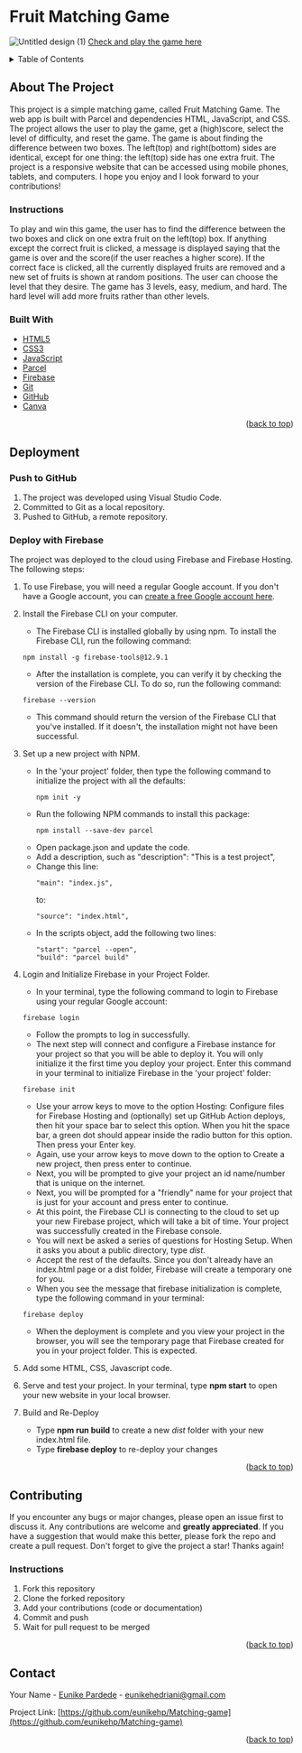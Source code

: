 <a name="readme-top"></a>

# Fruit Matching Game
<!-- ![Forks](https://img.shields.io/badge/forks-44-blue)
![Stars](https://img.shields.io/badge/stars-13-yellow)-->

![Untitled design (1)](https://github.com/eunikehp/Matching-game/assets/104567399/626895db-d03a-4a62-aae8-f66ecc9535a0)
[Check and play the game here](https://fruit-matching-game-f82ec.web.app/)

<!-- TABLE OF CONTENTS -->

<details>
  <summary>Table of Contents</summary>
  <ol>
    <li>
      <a href="#about-the-project">About The Project</a>
      <ul>
        <li><a href="#built-with">Built With</a></li>
      </ul>
    </li>
    <li><a href="#deployment">Deployment</a></li>
    <li><a href="#contributing">Contributing</a></li>
    <li><a href="#contact">Contact</a></li>
  </ol>
</details>


## About The Project

This project is a simple matching game, called Fruit Matching Game. The web app is built with Parcel and dependencies HTML, JavaScript, and CSS. The project allows the user to play the game, get a (high)score, select the level of difficulty, and reset the game. 
The game is about finding the difference between two boxes. 
The left(top) and right(bottom) sides are identical, except for one thing: the left(top) side has one extra fruit. 
The project is a responsive website that can be accessed using mobile phones, tablets, and computers.
I hope you enjoy and I look forward to your contributions!

### Instructions
To play and win this game, the user has to find the difference between the two boxes and click on one extra fruit on the left(top) box.
If anything except the correct fruit is clicked, a message is displayed saying that the game is over and the score(if the user reaches a higher score). 
If the correct face is clicked, all the currently displayed fruits are removed and a new set of fruits is shown at random positions.
The user can choose the level that they desire. The game has 3 levels, easy, medium, and hard. The hard level will add more fruits rather than other levels.

### Built With

   * [HTML5](https://en.wikipedia.org/wiki/HTML5)
   * [CSS3](https://en.wikipedia.org/wiki/Cascading_Style_Sheets)  
   * [JavaScript](https://en.wikipedia.org/wiki/JavaScript)
   * [Parcel](https://parceljs.org/getting-started/webapp/)
   * [Firebase](https://firebase.google.com/)    
   * [Git](https://git-scm.com)  
   * [GitHub](https://github.com)
   * [Canva](https://www.canva.com/)

<p align="right">(<a href="#readme-top">back to top</a>)</p>

<!-- DEPLOYMENT -->
## Deployment

### Push to GitHub
1. The project was developed using Visual Studio Code.
2. Committed to Git as a local repository.
3. Pushed to GitHub, a remote repository.

### Deploy with Firebase 
The project was deployed to the cloud using Firebase and Firebase Hosting. The following steps:   
1. To use Firebase, you will need a regular Google account. If you don't have a Google account, you can [create a free Google account here](https://accounts.google.com/lifecycle/steps/signup/name?ddm=0&dsh=S-838546182:1711363031954401&flowEntry=SignUp&flowName=GlifWebSignIn&theme=mn&TL=AEzbmxxz5L6XGCExY9PGDVJb5wSVpW6FA5y7czSRcGizL_vePYHAst18RAoktji0).
2. Install the Firebase CLI on your computer.
   - The Firebase CLI is installed globally by using npm. To install the Firebase CLI, run the following command:
   ```
   npm install -g firebase-tools@12.9.1
   ```
   - After the installation is complete, you can verify it by checking the version of the Firebase CLI. To do so, run the following command:
   ```
   firebase --version
   ```
   - This command should return the version of the Firebase CLI that you've installed. If it doesn't, the installation might not have been successful.
3. Set up a new project with NPM.
   - In the 'your project' folder, then type the following command to initialize the project with all the defaults:
     ```
     npm init -y
     ```
   - Run the following NPM commands to install this package:
     ```
     npm install --save-dev parcel
     ```
   - Open package.json and update the code.
   - Add a description, such as "description": "This is a test project",
   - Change this line:
     ```
     "main": "index.js",
     ```
     to:
     ```
     "source": "index.html",
     ```
   - In the scripts object, add the following two lines:
     ```
     "start": "parcel --open",
     "build": "parcel build"
     ```

5. Login and Initialize Firebase in your Project Folder.
   - In your terminal, type the following command to login to Firebase using your regular Google account:
   ```
   firebase login
   ```
   - Follow the prompts to log in successfully.
   - The next step will connect and configure a Firebase instance for your project so that you will be able to deploy it. You will only initialize it the first time you deploy your project. Enter this command in your terminal to initialize Firebase in the 'your project' folder:
   ```
   firebase init
   ```
   - Use your arrow keys to move to the option Hosting: Configure files for Firebase Hosting and (optionally) set up GitHub Action deploys, then hit your space bar to select this option. When you hit the space bar, a green dot should appear inside the radio button for this option.
   Then press your Enter key.
   - Again, use your arrow keys to move down to the option to Create a new project, then press enter to continue.
   - Next, you will be prompted to give your project an id name/number that is unique on the internet.
   - Next, you will be prompted for a "friendly" name for your project that is just for your account and press enter to continue.
   - At this point, the Firebase CLI is connecting to the cloud to set up your new Firebase project, which will take a bit of time.  Your project was successfully created in the Firebase console.
   - You will next be asked a series of questions for Hosting Setup. When it asks you about a public directory, type *dist*.
   - Accept the rest of the defaults.  Since you don't already have an index.html page or a dist folder, Firebase will create a temporary one for you.
   - When you see the message that firebase initialization is complete, type the following command in your terminal:
   ```
   firebase deploy
   ```
   - When the deployment is complete and you view your project in the browser, you will see the temporary page that Firebase created for you in your project folder.  This is expected. 
6. Add some HTML, CSS, Javascript code.
7. Serve and test your project. In your terminal, type **npm start** to open your new website in your local browser.
8. Build and Re-Deploy
   - Type **npm run build** to create a new *dist* folder with your new index.html file.
   - Type **firebase deploy** to re-deploy your changes


<!--
### **Forking the GitHub Repository**  
1. Log in to GitHub.  
2. Navigate to the main page of GitHub Repository that will be deployed.  
3. At the top of the Repository, locate the "Settings" button on the menu and click it.  
4. Inside the Settings, on the left side of the page, there’s a list of tab menu. Locate the “Pages” tab, and click it.  
5. Under "Source", click the dropdown called "None", select "Master", and then click the “Save” button.  
6. The page will automatically refresh.  
7. There’s a notification message that provides the now published site link: “Your site is ready to be published at https://dissyulina.github.io/trivia-world/”.  
 

### **Making a Local Clone** 
By cloning a GitHub Repository you can create a local copy on your computer of the remote repository. This allows you to make all of your edits locally rather than directly in the source files of the origin repository, by using the following steps:  
1. Log in to GitHub 
2. Navigate to the main page of the GitHub Repository that you want to clone.
3. Above the list of files, click the dropdown called "Code".
4. To clone the repository using HTTPS, under "HTTPS", copy the link.
5. Open Git Bash.
6. Change the current working directory to the location where you want the cloned directory to be made.
7. Type git clone, and then paste the URL you copied in Step 4.  
```
$ git clone https://github.com/YOUR-USERNAME/YOUR-REPOSITORY
```
8. Press Enter. Your local clone will be created.
```
$ git clone https://github.com/YOUR-USERNAME/YOUR-REPOSITORY
> Cloning into `CI-Clone`...
> remote: Counting objects: 10, done.
> remote: Compressing objects: 100% (8/8), done.
> remove: Total 10 (delta 1), reused 10 (delta 1)
> Unpacking objects: 100% (10/10), done.
```  
Changes made on the local machine (cloned repository) can be pushed to the upstream repository directly if you have a write access for the repository. Otherwise, the changes made in the cloned repository are first pushed to the forked repository, and then a pull request is created.  
Click [Here](https://docs.github.com/en/github/creating-cloning-and-archiving-repositories/cloning-a-repository-from-github/cloning-a-repository) to retrieve pictures for some of the buttons and more detailed explanations of the above process.  

<br />   -->


<p align="right">(<a href="#readme-top">back to top</a>)</p>



<!-- CONTRIBUTING -->
## Contributing

If you encounter any bugs or major changes, please open an issue first to discuss it. 
Any contributions are welcome and **greatly appreciated**.
If you have a suggestion that would make this better, please fork the repo and create a pull request. 
Don't forget to give the project a star! Thanks again!

### Instructions
1. Fork this repository
2. Clone the forked repository
3. Add your contributions (code or documentation)
4. Commit and push
5. Wait for pull request to be merged

<p align="right">(<a href="#readme-top">back to top</a>)</p>


<!-- CONTACT -->
## Contact

Your Name - [Eunike Pardede](www.linkedin.com/in/eunikepardede) - eunikehedriani@gmail.com

Project Link: [https://github.com/eunikehp/Matching-game](https://github.com/eunikehp/Matching-game)

<p align="right">(<a href="#readme-top">back to top</a>)</p>


<!-- ACKNOWLEDGMENTS -->
<!--
## Acknowledgments

Use this space to list resources you find helpful and would like to give credit to. I've included a few of my favorites to kick things off!

* [Choose an Open Source License](https://choosealicense.com)
* [GitHub Emoji Cheat Sheet](https://www.webpagefx.com/tools/emoji-cheat-sheet)
* [Malven's Flexbox Cheatsheet](https://flexbox.malven.co/)
* [Malven's Grid Cheatsheet](https://grid.malven.co/)
* [Img Shields](https://shields.io)
* [GitHub Pages](https://pages.github.com)
* [Font Awesome](https://fontawesome.com)
* [React Icons](https://react-icons.github.io/react-icons/search)

<p align="right">(<a href="#readme-top">back to top</a>)</p>
-->


<!-- MARKDOWN LINKS & IMAGES -->
<!-- https://www.markdownguide.org/basic-syntax/#reference-style-links -->
[contributors-shield]: https://img.shields.io/github/contributors/othneildrew/Best-README-Template.svg?style=for-the-badge
[contributors-url]: https://github.com/othneildrew/Best-README-Template/graphs/contributors
[forks-shield]: https://img.shields.io/github/forks/othneildrew/Best-README-Template.svg?style=for-the-badge
[forks-url]: https://github.com/othneildrew/Best-README-Template/network/members
[stars-shield]: https://img.shields.io/github/stars/othneildrew/Best-README-Template.svg?style=for-the-badge
[stars-url]: https://github.com/othneildrew/Best-README-Template/stargazers
[issues-shield]: https://img.shields.io/github/issues/othneildrew/Best-README-Template.svg?style=for-the-badge
[issues-url]: https://github.com/othneildrew/Best-README-Template/issues
[license-shield]: https://img.shields.io/github/license/othneildrew/Best-README-Template.svg?style=for-the-badge
[license-url]: https://github.com/othneildrew/Best-README-Template/blob/master/LICENSE.txt
[linkedin-shield]: https://img.shields.io/badge/-LinkedIn-black.svg?style=for-the-badge&logo=linkedin&colorB=555
[linkedin-url]: https://linkedin.com/in/othneildrew
[product-screenshot]: images/screenshot.png
[Next.js]: https://img.shields.io/badge/next.js-000000?style=for-the-badge&logo=nextdotjs&logoColor=white
[Next-url]: https://nextjs.org/
[React.js]: https://img.shields.io/badge/React-20232A?style=for-the-badge&logo=react&logoColor=61DAFB
[React-url]: https://reactjs.org/
[Vue.js]: https://img.shields.io/badge/Vue.js-35495E?style=for-the-badge&logo=vuedotjs&logoColor=4FC08D
[Vue-url]: https://vuejs.org/
[Angular.io]: https://img.shields.io/badge/Angular-DD0031?style=for-the-badge&logo=angular&logoColor=white
[Angular-url]: https://angular.io/
[Svelte.dev]: https://img.shields.io/badge/Svelte-4A4A55?style=for-the-badge&logo=svelte&logoColor=FF3E00
[Svelte-url]: https://svelte.dev/
[Laravel.com]: https://img.shields.io/badge/Laravel-FF2D20?style=for-the-badge&logo=laravel&logoColor=white
[Laravel-url]: https://laravel.com
[Bootstrap.com]: https://img.shields.io/badge/Bootstrap-563D7C?style=for-the-badge&logo=bootstrap&logoColor=white
[Bootstrap-url]: https://getbootstrap.com
[JQuery.com]: https://img.shields.io/badge/jQuery-0769AD?style=for-the-badge&logo=jquery&logoColor=white
[JQuery-url]: https://jquery.com 
[JavaScript]: https://img.shields.io/badge/jQuery-0769AD?style=for-the-badge&logo=jquery&logoColor=white
[JS-url]: https://jquery.com 

